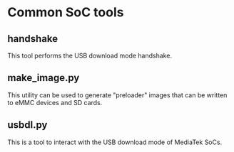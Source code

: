 # Common SoC tools

## handshake

This tool performs the USB download mode handshake.

## make_image.py

This utility can be used to generate "preloader" images that can be
written to eMMC devices and SD cards.

## usbdl.py

This is a tool to interact with the USB download mode of MediaTek SoCs.
